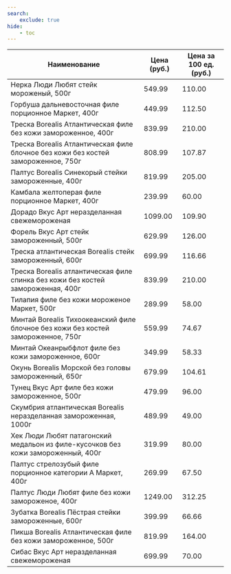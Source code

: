 ```yaml
---
search:
    exclude: true
hide:
    - toc
---
```


| Наименование | Цена (руб.) | Цена за 100 ед. (руб.) |
| -- | -- | -- |
| Нерка Люди Любят стейк мороженый, 500г | 549.99 | 110.00 |
| Горбуша дальневосточная филе порционное Маркет, 400г | 449.99 | 112.50 |
| Треска Borealis Атлантическая филе без кожи замороженное, 400г | 839.99 | 210.00 |
| Треска Borealis Атлантическая филе блочное без кожи без костей замороженное, 750г | 808.99 | 107.87 |
| Палтус Borealis Синекорый стейки замороженные, 400г | 819.99 | 205.00 |
| Камбала желтоперая филе порционное Маркет, 400г | 239.99 | 60.00 |
| Дорадо Вкус Арт неразделанная свежемороженая | 1099.00 | 109.90 |
| Форель Вкус Арт стейк замороженный, 500г | 629.99 | 126.00 |
| Треска атлантическая Borealis стейк замороженный, 600г | 699.99 | 116.66 |
| Треска Borealis атлантическая филе спинка без кожи без костей замороженная, 400г | 839.99 | 210.00 |
| Тилапия филе без кожи мороженое Маркет, 500г | 289.99 | 58.00 |
| Минтай Borealis Тихоокеанский филе блочное без кожи без костей замороженное, 750г | 559.99 | 74.67 |
| Минтай Океанрыбфлот филе без кожи замороженное, 600г | 349.99 | 58.33 |
| Окунь Borealis Морской без головы замороженный, 650г | 679.99 | 104.61 |
| Тунец Вкус Арт филе без кожи замороженное, 500г | 479.99 | 96.00 |
| Скумбрия атлантическая Borealis неразделанная замороженная, 1000г | 489.99 | 49.00 |
| Хек Люди Любят патагонский медальон из филе-кусочков без кожи замороженный, 400г | 319.99 | 80.00 |
| Палтус стрелозубый филе порционное категории А Маркет, 400г | 269.99 | 67.50 |
| Палтус Люди Любят филе без кожи замороженое, 400г | 1249.00 | 312.25 |
| Зубатка Borealis Пёстрая стейки замороженные, 600г | 399.99 | 66.66 |
| Пикша Borealis Атлантическая филе без кожи замороженное, 500г | 819.99 | 164.00 |
| Сибас Вкус Арт неразделанная свежемороженая | 699.99 | 70.00 |
